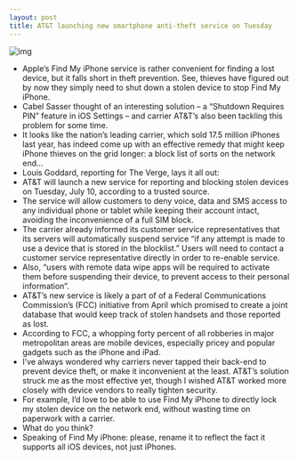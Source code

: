 ```yaml
---
layout: post
title: AT&T launching new smartphone anti-theft service on Tuesday
---
```

![img](http://media.idownloadblog.com/wp-content/uploads/2010/11/Find-My-iPhone-App.jpg)
* Apple’s Find My iPhone service is rather convenient for finding a lost device, but it falls short in theft prevention. See, thieves have figured out by now they simply need to shut down a stolen device to stop Find My iPhone.
* Cabel Sasser thought of an interesting solution – a “Shutdown Requires PIN” feature in iOS Settings – and carrier AT&T’s also been tackling this problem for some time.
* It looks like the nation’s leading carrier, which sold 17.5 million iPhones last year, has indeed come up with an effective remedy that might keep iPhone thieves on the grid longer: a block list of sorts on the network end…
* Louis Goddard, reporting for The Verge, lays it all out:
* AT&T will launch a new service for reporting and blocking stolen devices on Tuesday, July 10, according to a trusted source.
* The service will allow customers to deny voice, data and SMS access to any individual phone or tablet while keeping their account intact, avoiding the inconvenience of a full SIM block.
* The carrier already informed its customer service representatives that its servers will automatically suspend service “if any attempt is made to use a device that is stored in the blocklist.” Users will need to contact a customer service representative directly in order to re-enable service.
* Also, “users with remote data wipe apps will be required to activate them before suspending their device, to prevent access to their personal information”.
* AT&T’s new service is likely a part of of a Federal Communications Commission’s (FCC) initiative from April which promised to create a joint database that would keep track of stolen handsets and those reported as lost.
* According to FCC, a whopping forty percent of all robberies in major metropolitan areas are mobile devices, especially pricey and popular gadgets such as the iPhone and iPad.
* I’ve always wondered why carriers never tapped their back-end to prevent device theft, or make it inconvenient at the least. AT&T’s solution struck me as the most effective yet, though I wished AT&T worked more closely with device vendors to really tighten security.
* For example, I’d love to be able to use Find My iPhone to directly lock my stolen device on the network end, without wasting time on paperwork with a carrier.
* What do you think?
* Speaking of Find My iPhone: please, rename it to reflect the fact it supports all iOS devices, not just iPhones.


